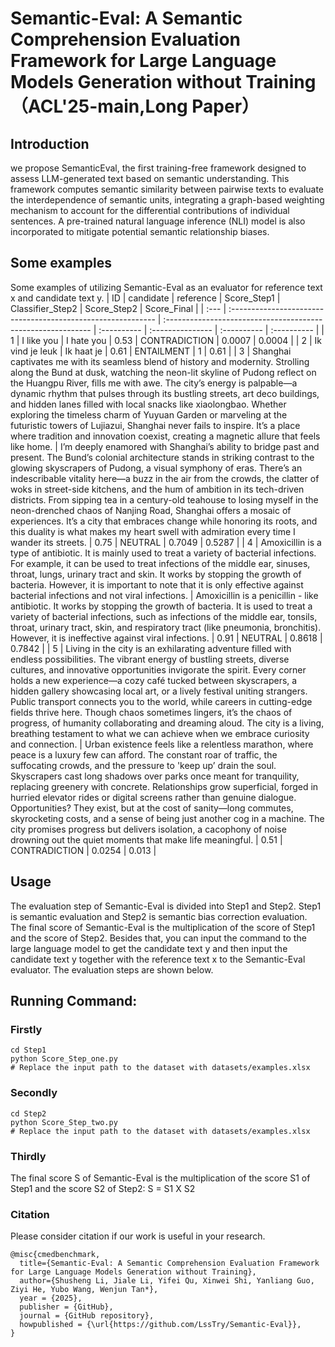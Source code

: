 # Semantic-Eval: A Semantic Comprehension Evaluation Framework for Large Language Models Generation without Training（ACL'25-main,Long Paper）
## Introduction
we propose SemanticEval, the first training-free framework designed to assess LLM-generated text based on semantic understanding. This framework computes semantic similarity between pairwise texts to evaluate the interdependence of semantic units, integrating a graph-based weighting mechanism to account for the differential contributions of individual sentences. A pre-trained natural language inference (NLI) model is also incorporated to mitigate potential semantic relationship biases.

## Some examples
Some examples of utilizing Semantic-Eval as an evaluator for reference text x and candidate text y.
| ID   | candidate                                                    | reference                                                    | Score_Step1 | Classifier_Step2 | Score_Step2 | Score_Final |
| :--- | :----------------------------------------------------------- | :----------------------------------------------------------- | :---------- | :--------------- | :---------- | :---------- |
| 1    | I like you                                                   | I hate you                                                   | 0.53        | CONTRADICTION    | 0.0007      | 0.0004      |
| 2    | Ik vind je leuk                                              | Ik haat je                                                   | 0.61        | ENTAILMENT       | 1           | 0.61        |
| 3    | Shanghai captivates me with its seamless blend of history and modernity. Strolling along the Bund at dusk, watching the neon-lit skyline of Pudong reflect on the Huangpu River, fills me with awe. The city’s energy is palpable—a dynamic rhythm that pulses through its bustling streets, art deco buildings, and hidden lanes filled with local snacks like xiaolongbao. Whether exploring the timeless charm of Yuyuan Garden or marveling at the futuristic towers of Lujiazui, Shanghai never fails to inspire. It’s a place where tradition and innovation coexist, creating a magnetic allure that feels like home. | I’m deeply enamored with Shanghai’s ability to bridge past and present. The Bund’s colonial architecture stands in striking contrast to the glowing skyscrapers of Pudong, a visual symphony of eras. There’s an indescribable vitality here—a buzz in the air from the crowds, the clatter of woks in street-side kitchens, and the hum of ambition in its tech-driven districts. From sipping tea in a century-old teahouse to losing myself in the neon-drenched chaos of Nanjing Road, Shanghai offers a mosaic of experiences. It’s a city that embraces change while honoring its roots, and this duality is what makes my heart swell with admiration every time I wander its streets. | 0.75        | NEUTRAL          | 0.7049      | 0.5287      |
| 4    | Amoxicillin is a type of antibiotic. It is mainly used to treat a variety of bacterial infections. For example, it can be used to treat infections of the middle ear, sinuses, throat, lungs, urinary tract and skin. It works by stopping the growth of bacteria. However, it is important to note that it is only effective against bacterial infections and not viral infections. | Amoxicillin is a penicillin - like antibiotic. It works by stopping the growth of bacteria. It is used to treat a variety of bacterial infections, such as infections of the middle ear, tonsils, throat, urinary tract, skin, and respiratory tract (like pneumonia, bronchitis). However, it is ineffective against viral infections. | 0.91        | NEUTRAL          | 0.8618      | 0.7842      |
| 5    | Living in the city is an exhilarating adventure filled with endless possibilities. The vibrant energy of bustling streets, diverse cultures, and innovative opportunities invigorate the spirit. Every corner holds a new experience—a cozy café tucked between skyscrapers, a hidden gallery showcasing local art, or a lively festival uniting strangers. Public transport connects you to the world, while careers in cutting-edge fields thrive here. Though chaos sometimes lingers, it’s the chaos of progress, of humanity collaborating and dreaming aloud. The city is a living, breathing testament to what we can achieve when we embrace curiosity and connection. | Urban existence feels like a relentless marathon, where peace is a luxury few can afford. The constant roar of traffic, the suffocating crowds, and the pressure to 'keep up’ drain the soul. Skyscrapers cast long shadows over parks once meant for tranquility, replacing greenery with concrete. Relationships grow superficial, forged in hurried elevator rides or digital screens rather than genuine dialogue. Opportunities? They exist, but at the cost of sanity—long commutes, skyrocketing costs, and a sense of being just another cog in a machine. The city promises progress but delivers isolation, a cacophony of noise drowning out the quiet moments that make life meaningful. | 0.51        | CONTRADICTION    | 0.0254      | 0.013       |
## Usage
The evaluation step of Semantic-Eval is divided into Step1 and Step2. Step1 is semantic evaluation and Step2 is semantic bias correction evaluation. The final score of Semantic-Eval is the multiplication of the score of Step1 and the score of Step2.
Besides that, you can input the command to the large language model to get the candidate text y and then input the candidate text y together with the reference text x to the Semantic-Eval evaluator. The evaluation steps are shown below.
## Running Command:
### Firstly

```
cd Step1
python Score_Step_one.py
# Replace the input path to the dataset with datasets/examples.xlsx
```

### Secondly
```
cd Step2
python Score_Step_two.py
# Replace the input path to the dataset with datasets/examples.xlsx
```

### Thirdly 
The final score S of Semantic-Eval is the multiplication of the score S1 of Step1 and the score S2 of Step2:
S = S1 X S2
### Citation
Please consider citation if our work is useful in your research.
```
@misc{cmedbenchmark,
  title={Semantic-Eval: A Semantic Comprehension Evaluation Framework for Large Language Models Generation without Training},
  author={Shusheng Li, Jiale Li, Yifei Qu, Xinwei Shi, Yanliang Guo, Ziyi He, Yubo Wang, Wenjun Tan*},
  year = {2025},
  publisher = {GitHub},
  journal = {GitHub repository},
  howpublished = {\url{https://github.com/LssTry/Semantic-Eval}},
}
```